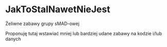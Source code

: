 # JakToStalNawetNieJest
Żeliwne zabawy grupy sMAD-owej

Proponuję tutaj wstawiać mniej lub bardziej udane zabawy na kodzie i/lub danych
